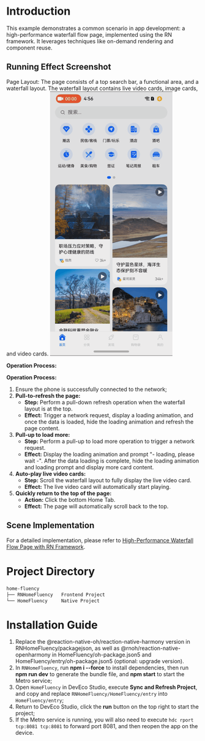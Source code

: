 # Introduction
This example demonstrates a common scenario in app development: a high-performance waterfall flow page, implemented using the RN framework. It leverages techniques like on-demand rendering and component reuse.

## Running Effect Screenshot
Page Layout: The page consists of a top search bar, a functional area, and a waterfall layout. The waterfall layout contains live video cards, image cards, and video cards.
![](./RNHomeFluency/screenshots/home_fluency.gif)

**Operation Process:**

**Operation Process:**

1. Ensure the phone is successfully connected to the network;
2. **Pull-to-refresh the page:**
   - **Step:** Perform a pull-down refresh operation when the waterfall layout is at the top.
   - **Effect:** Trigger a network request, display a loading animation, and once the data is loaded, hide the loading animation and refresh the page content.
3. **Pull-up to load more:**
   - **Step:** Perform a pull-up to load more operation to trigger a network request.
   - **Effect:** Display the loading animation and prompt "- loading, please wait -". After the data loading is complete, hide the loading animation and loading prompt and display more card content.
4. **Auto-play live video cards:**
   - **Step:** Scroll the waterfall layout to fully display the live video card.
   - **Effect:** The live video card will automatically start playing.
5. **Quickly return to the top of the page:**
   - **Action:** Click the bottom Home Tab.
   - **Effect:** The page will automatically scroll back to the top.

## Scene Implementation
For a detailed implementation, please refer to [High-Performance Waterfall Flow Page with RN Framework](https://developer.huawei.com/consumer/cn/forum/topic/0202160237461682658).

# Project Directory

```
home-fluency
├── RNHomeFluency   Frontend Project
└── HomeFluency     Native Project
```

# Installation Guide
1. Replace the @reaction-native-oh/reaction-native-harmony version in RNHomeFluency/packagejson, as well as @rnoh/reaction-native-openharmony in HomeFluency/oh-package.json5 and HomeFluency/entry/oh-package.json5 (optional: upgrade version).
2. In `RNHomeFluency`, run **npm i --force** to install dependencies, then run **npm run dev** to generate the bundle file, and **npm start** to start the Metro service;
3. Open `HomeFluency` in DevEco Studio, execute **Sync and Refresh Project**, and copy and replace `RNHomeFluency/HomeFluency/entry` into `HomeFluency/entry`;
4. Return to DevEco Studio, click the **run** button on the top right to start the project;
5. If the Metro service is running, you will also need to execute `hdc rport tcp:8081 tcp:8081` to forward port 8081, and then reopen the app on the device.
